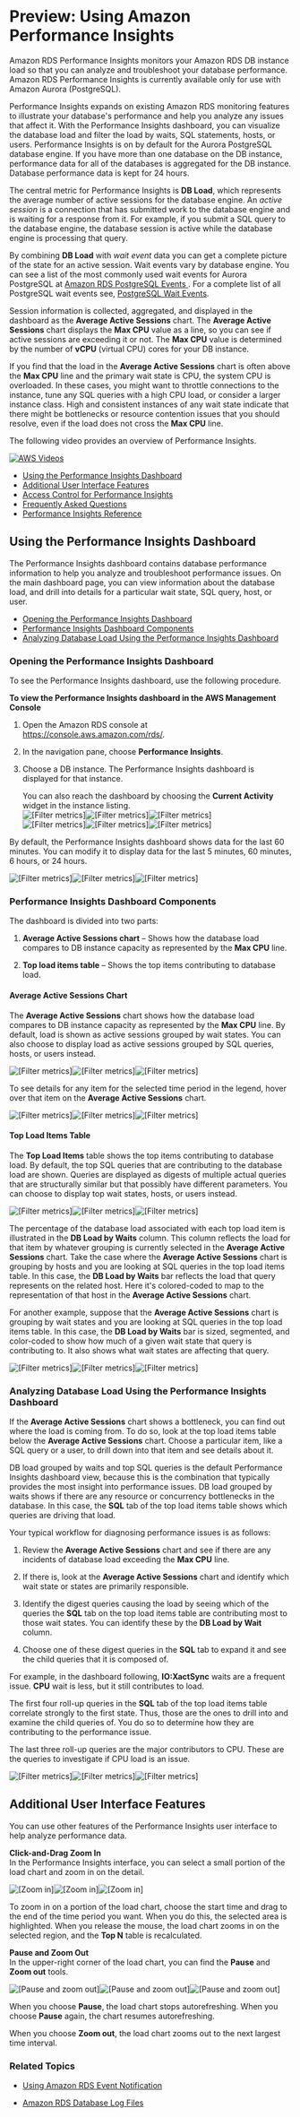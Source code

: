 # Preview: Using Amazon Performance Insights<a name="USER_PerfInsights"></a>

Amazon RDS Performance Insights monitors your Amazon RDS DB instance load so that you can analyze and troubleshoot your database performance\. Amazon RDS Performance Insights is currently available only for use with Amazon Aurora \(PostgreSQL\)\.

Performance Insights expands on existing Amazon RDS monitoring features to illustrate your database's performance and help you analyze any issues that affect it\. With the Performance Insights dashboard, you can visualize the database load and filter the load by waits, SQL statements, hosts, or users\. Performance Insights is on by default for the Aurora PostgreSQL database engine\. If you have more than one database on the DB instance, performance data for all of the databases is aggregated for the DB instance\. Database performance data is kept for 24 hours\.

The central metric for Performance Insights is **DB Load**, which represents the average number of active sessions for the database engine\. An *active session* is a connection that has submitted work to the database engine and is waiting for a response from it\. For example, if you submit a SQL query to the database engine, the database session is active while the database engine is processing that query\. 

By combining **DB Load** with *wait event* data you can get a complete picture of the state for an active session\. Wait events vary by database engine\. You can see a list of the most commonly used wait events for Aurora PostgreSQL at [Amazon RDS PostgreSQL Events ](AuroraPostgreSQL.Reference.md#AuroraPostgreSQL.Reference.Waitevents)\. For a complete list of all PostgreSQL wait events see, [ PostgreSQL Wait Events](https://www.postgresql.org/docs/10/static/monitoring-stats.html#WAIT-EVENT-TABLE)\. 

Session information is collected, aggregated, and displayed in the dashboard as the **Average Active Sessions** chart\. The **Average Active Sessions** chart displays the **Max CPU** value as a line, so you can see if active sessions are exceeding it or not\. The **Max CPU** value is determined by the number of **vCPU** \(virtual CPU\) cores for your DB instance\. 

If you find that the load in the **Average Active Sessions** chart is often above the **Max CPU** line and the primary wait state is CPU, the system CPU is overloaded\. In these cases, you might want to throttle connections to the instance, tune any SQL queries with a high CPU load, or consider a larger instance class\. High and consistent instances of any wait state indicate that there might be bottlenecks or resource contention issues that you should resolve, even if the load does not cross the **Max CPU** line\.

The following video provides an overview of Performance Insights\.

[![AWS Videos](http://img.youtube.com/vi/4462hcfkApM/0.jpg)](http://www.youtube.com/watch?v=4462hcfkApM)


+ [Using the Performance Insights Dashboard](#USER_PerfInsights.UsingDashboard)
+ [Additional User Interface Features](#USER_PerfInsights.UIcontrols)
+ [Access Control for Performance Insights](USER_PerfInsights.access-control.md)
+ [Frequently Asked Questions](USER_PerfInsights.FAQ.md)
+ [Performance Insights Reference](USER_PerfInsights.Reference.md)

## Using the Performance Insights Dashboard<a name="USER_PerfInsights.UsingDashboard"></a>

The Performance Insights dashboard contains database performance information to help you analyze and troubleshoot performance issues\. On the main dashboard page, you can view information about the database load, and drill into details for a particular wait state, SQL query, host, or user\.


+ [Opening the Performance Insights Dashboard](#USER_PerfInsights.UsingDashboard.Opening)
+ [Performance Insights Dashboard Components](#USER_PerfInsights.UsingDashboard.Components)
+ [Analyzing Database Load Using the Performance Insights Dashboard](#USER_PerfInsights.UsingDashboard.AnalyzeDBLoad)

### Opening the Performance Insights Dashboard<a name="USER_PerfInsights.UsingDashboard.Opening"></a>

To see the Performance Insights dashboard, use the following procedure\.

**To view the Performance Insights dashboard in the AWS Management Console**

1. Open the Amazon RDS console at [https://console\.aws\.amazon\.com/rds/](https://console.aws.amazon.com/rds/)\.

1. In the navigation pane, choose **Performance Insights**\.

1. Choose a DB instance\. The Performance Insights dashboard is displayed for that instance\.

   You can also reach the dashboard by choosing the **Current Activity** widget in the instance listing\.  
![\[Filter metrics\]](http://docs.aws.amazon.com/AmazonRDS/latest/UserGuide/images/perf_insights_0a.png)![\[Filter metrics\]](http://docs.aws.amazon.com/AmazonRDS/latest/UserGuide/)![\[Filter metrics\]](http://docs.aws.amazon.com/AmazonRDS/latest/UserGuide/)  
![\[Filter metrics\]](http://docs.aws.amazon.com/AmazonRDS/latest/UserGuide/images/perf_insights_0b.png)![\[Filter metrics\]](http://docs.aws.amazon.com/AmazonRDS/latest/UserGuide/)![\[Filter metrics\]](http://docs.aws.amazon.com/AmazonRDS/latest/UserGuide/)

By default, the Performance Insights dashboard shows data for the last 60 minutes\. You can modify it to display data for the last 5 minutes, 60 minutes, 6 hours, or 24 hours\.

![\[Filter metrics\]](http://docs.aws.amazon.com/AmazonRDS/latest/UserGuide/images/perf_insights_1.png)![\[Filter metrics\]](http://docs.aws.amazon.com/AmazonRDS/latest/UserGuide/)![\[Filter metrics\]](http://docs.aws.amazon.com/AmazonRDS/latest/UserGuide/)

### Performance Insights Dashboard Components<a name="USER_PerfInsights.UsingDashboard.Components"></a>

The dashboard is divided into two parts:

1. **Average Active Sessions chart** – Shows how the database load compares to DB instance capacity as represented by the **Max CPU** line\.

1.  **Top load items table** – Shows the top items contributing to database load\.

#### Average Active Sessions Chart<a name="USER_PerfInsights.UsingDashboard.Components.AvgActiveSessions"></a>

The **Average Active Sessions** chart shows how the database load compares to DB instance capacity as represented by the **Max CPU** line\. By default, load is shown as active sessions grouped by wait states\. You can also choose to display load as active sessions grouped by SQL queries, hosts, or users instead\.

![\[Filter metrics\]](http://docs.aws.amazon.com/AmazonRDS/latest/UserGuide/images/perf_insights_2.png)![\[Filter metrics\]](http://docs.aws.amazon.com/AmazonRDS/latest/UserGuide/)![\[Filter metrics\]](http://docs.aws.amazon.com/AmazonRDS/latest/UserGuide/)

To see details for any item for the selected time period in the legend, hover over that item on the **Average Active Sessions** chart\.

![\[Filter metrics\]](http://docs.aws.amazon.com/AmazonRDS/latest/UserGuide/images/perf_insights_3.png)![\[Filter metrics\]](http://docs.aws.amazon.com/AmazonRDS/latest/UserGuide/)![\[Filter metrics\]](http://docs.aws.amazon.com/AmazonRDS/latest/UserGuide/)

#### Top Load Items Table<a name="USER_PerfInsights.UsingDashboard.Components.AvgActiveSessions.TopLoadItemsTable"></a>

The **Top Load Items** table shows the top items contributing to database load\. By default, the top SQL queries that are contributing to the database load are shown\. Queries are displayed as digests of multiple actual queries that are structurally similar but that possibly have different parameters\. You can choose to display top wait states, hosts, or users instead\.

![\[Filter metrics\]](http://docs.aws.amazon.com/AmazonRDS/latest/UserGuide/images/perf_insights_4.png)![\[Filter metrics\]](http://docs.aws.amazon.com/AmazonRDS/latest/UserGuide/)![\[Filter metrics\]](http://docs.aws.amazon.com/AmazonRDS/latest/UserGuide/)

The percentage of the database load associated with each top load item is illustrated in the **DB Load by Waits** column\. This column reflects the load for that item by whatever grouping is currently selected in the **Average Active Sessions** chart\. Take the case where the **Average Active Sessions** chart is grouping by hosts and you are looking at SQL queries in the top load items table\. In this case, the **DB Load by Waits** bar reflects the load that query represents on the related host\. Here it's colored\-coded to map to the representation of that host in the **Average Active Sessions** chart\.

For another example, suppose that the **Average Active Sessions** chart is grouping by wait states and you are looking at SQL queries in the top load items table\. In this case, the **DB Load by Waits** bar is sized, segmented, and color\-coded to show how much of a given wait state that query is contributing to\. It also shows what wait states are affecting that query\.

![\[Filter metrics\]](http://docs.aws.amazon.com/AmazonRDS/latest/UserGuide/images/perf_insights_6.png)![\[Filter metrics\]](http://docs.aws.amazon.com/AmazonRDS/latest/UserGuide/)![\[Filter metrics\]](http://docs.aws.amazon.com/AmazonRDS/latest/UserGuide/)

### Analyzing Database Load Using the Performance Insights Dashboard<a name="USER_PerfInsights.UsingDashboard.AnalyzeDBLoad"></a>

If the **Average Active Sessions** chart shows a bottleneck, you can find out where the load is coming from\. To do so, look at the top load items table below the **Average Active Sessions** chart\. Choose a particular item, like a SQL query or a user, to drill down into that item and see details about it\.

DB load grouped by waits and top SQL queries is the default Performance Insights dashboard view, because this is the combination that typically provides the most insight into performance issues\. DB load grouped by waits shows if there are any resource or concurrency bottlenecks in the database\. In this case, the **SQL** tab of the top load items table shows which queries are driving that load\.

Your typical workflow for diagnosing performance issues is as follows:

1. Review the **Average Active Sessions** chart and see if there are any incidents of database load exceeding the **Max CPU** line\.

1. If there is, look at the **Average Active Sessions** chart and identify which wait state or states are primarily responsible\.

1. Identify the digest queries causing the load by seeing which of the queries the **SQL** tab on the top load items table are contributing most to those wait states\. You can identify these by the **DB Load by Wait** column\.

1. Choose one of these digest queries in the **SQL** tab to expand it and see the child queries that it is composed of\.

For example, in the dashboard following, **IO:XactSync** waits are a frequent issue\. **CPU** wait is less, but it still contributes to load\. 

The first four roll\-up queries in the **SQL** tab of the top load items table correlate strongly to the first state\. Thus, those are the ones to drill into and examine the child queries of\. You do so to determine how they are contributing to the performance issue\. 

The last three roll\-up queries are the major contributors to CPU\. These are the queries to investigate if CPU load is an issue\.

![\[Filter metrics\]](http://docs.aws.amazon.com/AmazonRDS/latest/UserGuide/images/perf_insights_7.png)![\[Filter metrics\]](http://docs.aws.amazon.com/AmazonRDS/latest/UserGuide/)![\[Filter metrics\]](http://docs.aws.amazon.com/AmazonRDS/latest/UserGuide/)

## Additional User Interface Features<a name="USER_PerfInsights.UIcontrols"></a>

You can use other features of the Performance Insights user interface to help analyze performance data\.

**Click\-and\-Drag Zoom In**  
In the Performance Insights interface, you can select a small portion of the load chart and zoom in on the detail\.

![\[Zoom in\]](http://docs.aws.amazon.com/AmazonRDS/latest/UserGuide/images/perf_insights_zoom_in.png)![\[Zoom in\]](http://docs.aws.amazon.com/AmazonRDS/latest/UserGuide/)![\[Zoom in\]](http://docs.aws.amazon.com/AmazonRDS/latest/UserGuide/)

To zoom in on a portion of the load chart, choose the start time and drag to the end of the time period you want\. When you do this, the selected area is highlighted\. When you release the mouse, the load chart zooms in on the selected region, and the **Top N** table is recalculated\. 

**Pause and Zoom Out**  
In the upper\-right corner of the load chart, you can find the **Pause** and **Zoom out** tools\.

![\[Pause and zoom out\]](http://docs.aws.amazon.com/AmazonRDS/latest/UserGuide/images/perf_insights_zoom_out.png)![\[Pause and zoom out\]](http://docs.aws.amazon.com/AmazonRDS/latest/UserGuide/)![\[Pause and zoom out\]](http://docs.aws.amazon.com/AmazonRDS/latest/UserGuide/)

When you choose **Pause**, the load chart stops autorefreshing\. When you choose **Pause** again, the chart resumes autorefreshing\.

When you choose **Zoom out**, the load chart zooms out to the next largest time interval\.

### Related Topics<a name="USER_PerfInsights.related"></a>

+ [Using Amazon RDS Event Notification](USER_Events.md)

+ [Amazon RDS Database Log Files](USER_LogAccess.md)